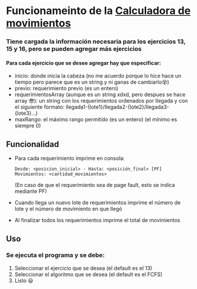 # Funcionameinto de la [Calculadora de movimientos](https://github.com/Pedro0604/2do-LS-LI-API-ATIC/blob/main/2do%20semestre/ISO/Pr%C3%A1cticas/Pr%C3%A1cticas%20resueltas/practica-6/calculadora_movimientos.py)
### Tiene cargada la información necesaria para los ejercicios 13, 15 y 16, pero se pueden agregar más ejercicios
#### Para cada ejercicio que se desee agregar hay que especificar:
* inicio: donde inicia la cabeza (no me acuerdo porque lo hice hace un tiempo pero parece que es un string y ni ganas de cambiarlo😵)
* previo: requerimiento previo (es un entero)
* requerimientosArray (aunque es un string xdxd, pero despues se hace array 😎): un string con los requerimientos ordenados por llegada y con el siguiente formato: llegada1-{lote1}/llegada2-{lote2}/llegada3-{lote3}...)
* maxRango: el máximo rango permitido (es un entero) (el mínimo es siempre 0)

## Funcionalidad
  * Para cada requerimiento imprime en consola:
    ```
    Desde: <posicion_inicial> - Hasta: <posición_final> [PF]
    Movimientos: <cantidad_movimientos>
    ```
    (En caso de que el requerimiento sea de page fault, esto se indica mediante PF)
    
  * Cuando llega un nuevo lote de requerimientos imprime el número de lote y el número de movimiento en que llegó
  * Al finalizar todos los requerimientos imprime el total de movimientos

## Uso
### Se ejecuta el programa y se debe:
1. Seleccionar el ejercicio que se desea (el default es el 13)
2. Seleccionar el algoritmo que se desea (el default es el FCFS)
3. Listo 😃
